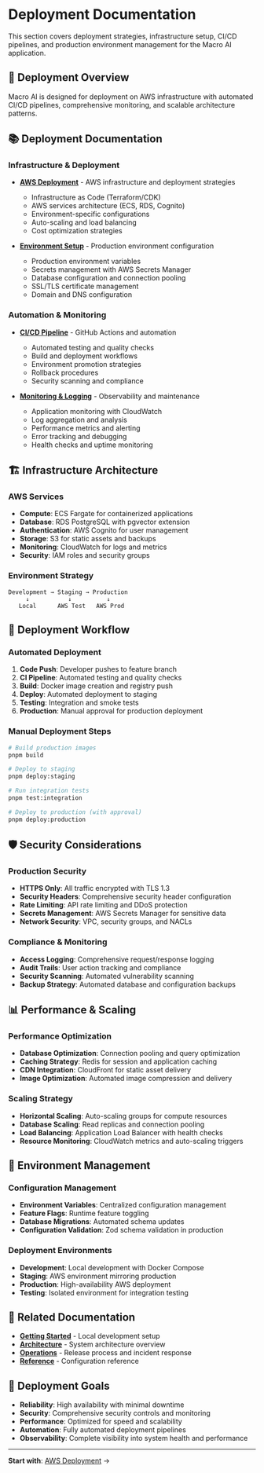 # Deployment Documentation

This section covers deployment strategies, infrastructure setup, CI/CD pipelines, and production environment
management for the Macro AI application.

## 🚀 Deployment Overview

Macro AI is designed for deployment on AWS infrastructure with automated CI/CD pipelines, comprehensive
monitoring, and scalable architecture patterns.

## 📚 Deployment Documentation

### Infrastructure & Deployment

- **[AWS Deployment](./aws-deployment.md)** - AWS infrastructure and deployment strategies

  - Infrastructure as Code (Terraform/CDK)
  - AWS services architecture (ECS, RDS, Cognito)
  - Environment-specific configurations
  - Auto-scaling and load balancing
  - Cost optimization strategies

- **[Environment Setup](./environment-setup.md)** - Production environment configuration
  - Production environment variables
  - Secrets management with AWS Secrets Manager
  - Database configuration and connection pooling
  - SSL/TLS certificate management
  - Domain and DNS configuration

### Automation & Monitoring

- **[CI/CD Pipeline](./ci-cd-pipeline.md)** - GitHub Actions and automation

  - Automated testing and quality checks
  - Build and deployment workflows
  - Environment promotion strategies
  - Rollback procedures
  - Security scanning and compliance

- **[Monitoring & Logging](./monitoring-logging.md)** - Observability and maintenance
  - Application monitoring with CloudWatch
  - Log aggregation and analysis
  - Performance metrics and alerting
  - Error tracking and debugging
  - Health checks and uptime monitoring

## 🏗️ Infrastructure Architecture

### AWS Services

- **Compute**: ECS Fargate for containerized applications
- **Database**: RDS PostgreSQL with pgvector extension
- **Authentication**: AWS Cognito for user management
- **Storage**: S3 for static assets and backups
- **Monitoring**: CloudWatch for logs and metrics
- **Security**: IAM roles and security groups

### Environment Strategy

```mermaid
Development → Staging → Production
     ↓           ↓          ↓
   Local      AWS Test   AWS Prod
```

## 🔄 Deployment Workflow

### Automated Deployment

1. **Code Push**: Developer pushes to feature branch
2. **CI Pipeline**: Automated testing and quality checks
3. **Build**: Docker image creation and registry push
4. **Deploy**: Automated deployment to staging
5. **Testing**: Integration and smoke tests
6. **Production**: Manual approval for production deployment

### Manual Deployment Steps

```bash
# Build production images
pnpm build

# Deploy to staging
pnpm deploy:staging

# Run integration tests
pnpm test:integration

# Deploy to production (with approval)
pnpm deploy:production
```

## 🛡️ Security Considerations

### Production Security

- **HTTPS Only**: All traffic encrypted with TLS 1.3
- **Security Headers**: Comprehensive security header configuration
- **Rate Limiting**: API rate limiting and DDoS protection
- **Secrets Management**: AWS Secrets Manager for sensitive data
- **Network Security**: VPC, security groups, and NACLs

### Compliance & Monitoring

- **Access Logging**: Comprehensive request/response logging
- **Audit Trails**: User action tracking and compliance
- **Security Scanning**: Automated vulnerability scanning
- **Backup Strategy**: Automated database and configuration backups

## 📊 Performance & Scaling

### Performance Optimization

- **Database Optimization**: Connection pooling and query optimization
- **Caching Strategy**: Redis for session and application caching
- **CDN Integration**: CloudFront for static asset delivery
- **Image Optimization**: Automated image compression and delivery

### Scaling Strategy

- **Horizontal Scaling**: Auto-scaling groups for compute resources
- **Database Scaling**: Read replicas and connection pooling
- **Load Balancing**: Application Load Balancer with health checks
- **Resource Monitoring**: CloudWatch metrics and auto-scaling triggers

## 🔧 Environment Management

### Configuration Management

- **Environment Variables**: Centralized configuration management
- **Feature Flags**: Runtime feature toggling
- **Database Migrations**: Automated schema updates
- **Configuration Validation**: Zod schema validation in production

### Deployment Environments

- **Development**: Local development with Docker Compose
- **Staging**: AWS environment mirroring production
- **Production**: High-availability AWS deployment
- **Testing**: Isolated environment for integration testing

## 🔗 Related Documentation

- **[Getting Started](../getting-started/README.md)** - Local development setup
- **[Architecture](../architecture/README.md)** - System architecture overview
- **[Operations](../operations/README.md)** - Release process and incident response
- **[Reference](../reference/README.md)** - Configuration reference

## 🎯 Deployment Goals

- **Reliability**: High availability with minimal downtime
- **Security**: Comprehensive security controls and monitoring
- **Performance**: Optimized for speed and scalability
- **Automation**: Fully automated deployment pipelines
- **Observability**: Complete visibility into system health and performance

---

**Start with**: [AWS Deployment](./aws-deployment.md) →
